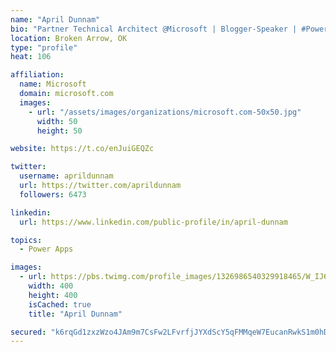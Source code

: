 ```yaml
---
name: "April Dunnam"
bio: "Partner Technical Architect @Microsoft | Blogger-Speaker | #PowerApps, #PowerAutomate, #Office365, #SharePoint | #WIT | #Karaoke Queen"
location: Broken Arrow, OK
type: "profile"
heat: 106

affiliation:
  name: Microsoft
  domain: microsoft.com
  images:
    - url: "/assets/images/organizations/microsoft.com-50x50.jpg"
      width: 50
      height: 50

website: https://t.co/enJuiGEQZc

twitter:
  username: aprildunnam
  url: https://twitter.com/aprildunnam
  followers: 6473

linkedin:
  url: https://www.linkedin.com/public-profile/in/april-dunnam

topics:
  - Power Apps

images:
  - url: https://pbs.twimg.com/profile_images/1326986540329918465/W_IJ6Ih2_400x400.jpg
    width: 400
    height: 400
    isCached: true
    title: "April Dunnam"

secured: "k6rqGd1zxzWzo4JAm9m7CsFw2LFvrfjJYXdScY5qFMMqeW7EucanRwkS1m0hDSPgP2QtOJqW3Wt8T6nU3PywZJLDHTx/4A76VTWar3uJJhrGZHqChaDNyk3oqMlZAPNW2yHow31WGWI4Y+lB82cKcx6LhityFMJrSHs7sI8P+6blAfTT16J/2St49Py9Ig9xe9UGRc/n4dhrVIPj4F6fobptjTad4iZoEfLktQ+V1Mj6PJOKGmniXTI8hMGXPhJHlWiAvcmoCgD5igGFyQ/W4C5QGe8zRXXqauulDjDz+haJYOtJcjnucey8K1eR9/IkGzJ0O1IDoWZZFOeRgtz/+38dvZludOUrhb1/zoxTcIrKzX1OvZEJ0p+J/P1lnaquUI3HO6VYkqgyx2GsZoTreR/K1jPDP/Pa1tfda/iDgUI=;DTSySn/M+ipSeKmUf+e25Q=="
---
```


